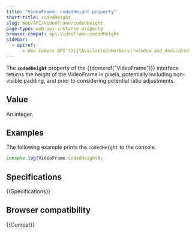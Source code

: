 ```yaml
---
title: "VideoFrame: codedHeight property"
short-title: codedHeight
slug: Web/API/VideoFrame/codedHeight
page-type: web-api-instance-property
browser-compat: api.VideoFrame.codedHeight
sidebar:
  - apiref:
      - Web Codecs API")}}{{AvailableInWorkers("window_and_dedicated
---
```


The **`codedHeight`** property of the {{domxref("VideoFrame")}} interface returns the height of the VideoFrame in pixels, potentially including non-visible padding, and prior to considering potential ratio adjustments.

## Value

An integer.

## Examples

The following example prints the `codedHeight` to the console.

```js
console.log(VideoFrame.codedHeight);
```

## Specifications

{{Specifications}}

## Browser compatibility

{{Compat}}
